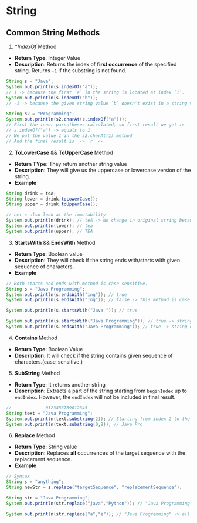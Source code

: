 # String
## Common String Methods

1. **IndexOf* Method
* **Return Type**: Integer Value
* **Description**: Returns the index of **first occurrence** of the specified string. Returns `-1` if the substring
  is not found.
```java
String s = "Java";
System.out.println(s.indexOf("a")); 
// 1 -> because the first `a` in the string is located at index `1`. 
System.out.println(s.indexOf("b")); 
// -1 -> because the given string value `b` doesn't exist in a string variable `s`. 

String s2 = "Programming";
System.out.println(s2.charAt(s.indexOf("a"))); 
// First the inner parentheses calculated, so first result we get is 
// s.indexOf("a") -> equals to 1
// We put the value 1 in the s2.charAt(1) method
// And the final result is  -> `r` <-

```

2. **ToLowerCase** && **ToUpperCase** Method
* **Return TYpe**: They return another string value
* **Description**: They will give us the uppercase or lowercase version of the string.
* **Example**
```java 
String drink = teA; 
String lower = drink.toLowerCase();
String upper = drink.toUpperCase();

// Let's also look at the immutability
System.out.println(drink); // teA -> No change in original string because it is not reassigned with any value.
System.out.println(lower); // tea
System.out.println(upper); // TEA
```
3. **StartsWith** && **EndsWith** Method
* **Return Type**: Boolean value
* **Description**: They will check if the string ends with/starts with given sequence of characters.
* **Example**
```java 
// Both starts and ends with method is case sensitive.
String s = "Java Programming";
System.out.println(s.endsWith("ing")); // true
System.out.println(s.endsWith("Ing")); // false -> this method is case sensitive

System.out.println(s.startsWith("Java ")); // true

System.out.println(s.startsWith("Java Programming")); // true -> string starts with itself.
System.out.println(s.endsWith("Java Programming")); // true -> string ends with itself.
```
4. **Contains** Method
* **Return Type**: Boolean Value
* **Description**: It will check if the string contains given sequence of characters.(case-sensitive.)

5. **SubString** Method
* **Return Type**: It returns another string
* **Description**: Extracts a part of the string starting from `beginIndex` up to
  `endIndex`. However, the `endIndex` will not be included in final result.
```java 
//             0123456789012345
String text = "Java Programming";
System.out.println(text.substring(2)); // Starting from index 2 to the end of string. -> va Programming
System.out.println(text.substring(0,8)); // Java Pro
```
6. **Replace** Method
* **Return Type**: String value
* **Description**: Replaces **all** occurrences of the target sequence with the replacement sequence.
* **Example**
```java
// Syntax
String s = "anything";
String newStr = s.replace("targetSequence", "replacementSequence");
```
```java
String str = "Java Programming";
System.out.println(str.replace("java","Python")); // "Java Programming" -> str has `Java` not `java`

System.out.println(str.replace("a","e")); // "Jeve Progremming" -> all the a's replaced with e

```
